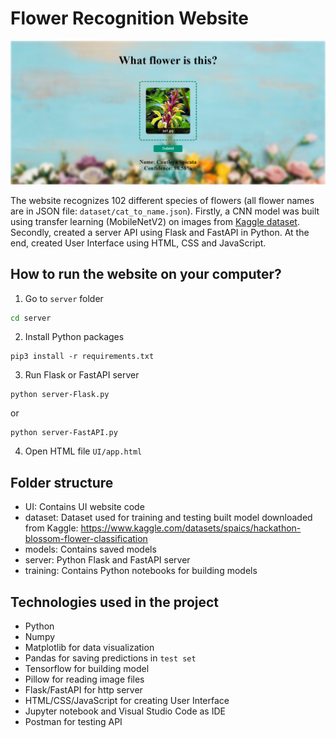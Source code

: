 # Flower Recognition Website

![](ui_screenshot.PNG)

The website recognizes 102 different species of flowers (all flower names are in JSON file: `dataset/cat_to_name.json`). Firstly, a CNN model was built using transfer learning (MobileNetV2) on images from [Kaggle dataset](https://www.kaggle.com/datasets/spaics/hackathon-blossom-flower-classification). Secondly, created a server API using Flask and FastAPI in Python. At the end, created User Interface using HTML, CSS and JavaScript.

## How to run the website on your computer?
1. Go to `server` folder
```bash
cd server
```

2. Install Python packages
```
pip3 install -r requirements.txt
```

3. Run Flask or FastAPI server
```
python server-Flask.py
```
or
```
python server-FastAPI.py
```

4. Open HTML file `UI/app.html`

## Folder structure
* UI: Contains UI website code
* dataset: Dataset used for training and testing built model downloaded from Kaggle: https://www.kaggle.com/datasets/spaics/hackathon-blossom-flower-classification 
* models: Contains saved models
* server: Python Flask and FastAPI server 
* training: Contains Python notebooks for building models 

## Technologies used in the project
* Python 
* Numpy 
* Matplotlib for data visualization
* Pandas for saving predictions in `test set` 
* Tensorflow for building model 
* Pillow for reading image files
* Flask/FastAPI for http server 
* HTML/CSS/JavaScript for creating User Interface
* Jupyter notebook and Visual Studio Code as IDE
* Postman for testing API

